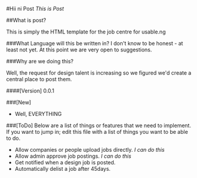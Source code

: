 #Hii ni Post
*This is Post*

##What is post?

This is simply the HTML template for the job centre for usable.ng


###What Language will this be written in?
I don't know to be honest - at least not yet. At this point we are very open to suggestions.

###Why are we doing this?

Well, the request for design talent is increasing so we figured we'd create a central place to post them.

####[Version]
0.0.1



###[New]
- Well, EVERYTHING


###[ToDo]
Below are a list of things or features that we need to implement. If you want to jump in; edit this file with a list of things you want to be able to do.

- Allow companies or people upload jobs directly. *I can do this*
- Allow admin approve job postings. *I can do this*
- Get notified when a design job is posted.
- Automatically delist a job after 45days.






